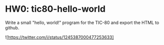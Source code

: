 # HW0: tic80-hello-world

Write a small "hello, world!" program for the TIC-80 and export the HTML to github.

![https://twitter.com/i/status/1245387000477253633]
